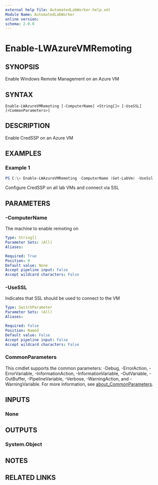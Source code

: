```yaml
---
external help file: AutomatedLabWorker-help.xml
Module Name: AutomatedLabWorker
online version:
schema: 2.0.0
---
```


# Enable-LWAzureVMRemoting

## SYNOPSIS
Enable Windows Remote Management on an Azure VM

## SYNTAX

```
Enable-LWAzureVMRemoting [-ComputerName] <String[]> [-UseSSL] [<CommonParameters>]
```

## DESCRIPTION
Enable CredSSP on an Azure VM

## EXAMPLES

### Example 1
```powershell
PS C:\> Enable-LWAzureVMRemoting -ComputerName (Get-LabVm) -UseSsl
```

Configure CredSSP on all lab VMs and connect via SSL

## PARAMETERS

### -ComputerName
The machine to enable remoting on

```yaml
Type: String[]
Parameter Sets: (All)
Aliases:

Required: True
Position: 0
Default value: None
Accept pipeline input: False
Accept wildcard characters: False
```

### -UseSSL
Indicates that SSL should be used to connect to the VM

```yaml
Type: SwitchParameter
Parameter Sets: (All)
Aliases:

Required: False
Position: Named
Default value: False
Accept pipeline input: False
Accept wildcard characters: False
```

### CommonParameters
This cmdlet supports the common parameters: -Debug, -ErrorAction, -ErrorVariable, -InformationAction, -InformationVariable, -OutVariable, -OutBuffer, -PipelineVariable, -Verbose, -WarningAction, and -WarningVariable. For more information, see [about_CommonParameters](http://go.microsoft.com/fwlink/?LinkID=113216).

## INPUTS

### None
## OUTPUTS

### System.Object
## NOTES

## RELATED LINKS

